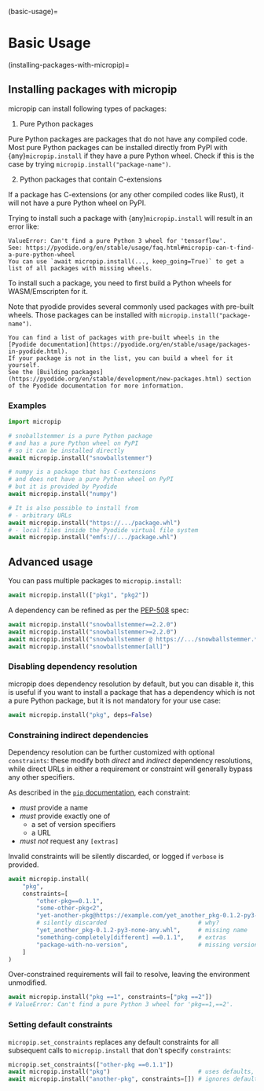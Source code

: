 (basic-usage)=

# Basic Usage

(installing-packages-with-micropip)=

## Installing packages with micropip

micropip can install following types of packages:

1. Pure Python packages

Pure Python packages are packages that do not have any compiled code.
Most pure Python packages can be installed directly from PyPI with {any}`micropip.install`
if they have a pure Python wheel. Check if this is the case by trying `micropip.install("package-name")`.

2. Python packages that contain C-extensions

If a package has C-extensions (or any other compiled codes like Rust),
it will not have a pure Python wheel on PyPI.

Trying to install such a package with {any}`micropip.install` will result in an error like:

```
ValueError: Can't find a pure Python 3 wheel for 'tensorflow'.
See: https://pyodide.org/en/stable/usage/faq.html#micropip-can-t-find-a-pure-python-wheel
You can use `await micropip.install(..., keep_going=True)` to get a list of all packages with missing wheels.
```

To install such a package, you need to first build a Python wheels for WASM/Emscripten for it.

Note that pyodide provides several commonly used packages with pre-built wheels.
Those packages can be installed with `micropip.install("package-name")`.

```{note}
You can find a list of packages with pre-built wheels in the
[Pyodide documentation](https://pyodide.org/en/stable/usage/packages-in-pyodide.html).
If your package is not in the list, you can build a wheel for it yourself.
See the [Building packages](https://pyodide.org/en/stable/development/new-packages.html) section of the Pyodide documentation for more information.
```


### Examples

```python
import micropip

# snoballstemmer is a pure Python package
# and has a pure Python wheel on PyPI
# so it can be installed directly
await micropip.install("snowballstemmer")

# numpy is a package that has C-extensions
# and does not have a pure Python wheel on PyPI
# but it is provided by Pyodide
await micropip.install("numpy")

# It is also possible to install from
# - arbitrary URLs
await micropip.install("https://.../package.whl")
# - local files inside the Pyodide virtual file system
await micropip.install("emfs://.../package.whl")
```


## Advanced usage

You can pass multiple packages to `micropip.install`:

```python
await micropip.install(["pkg1", "pkg2"])
```

A dependency can be refined as per the [PEP-508] spec:

[pep-508]: https://peps.python.org/pep-0508

```python
await micropip.install("snowballstemmer==2.2.0")
await micropip.install("snowballstemmer>=2.2.0")
await micropip.install("snowballstemmer @ https://.../snowballstemmer.*.whl")
await micropip.install("snowballstemmer[all]")
```

### Disabling dependency resolution

micropip does dependency resolution by default, but you can disable it,
this is useful if you want to install a package that has a dependency
which is not a pure Python package, but it is not mandatory for your use case:

```python
await micropip.install("pkg", deps=False)
```

### Constraining indirect dependencies

Dependency resolution can be further customized with optional `constraints`:
these modify both _direct_ and _indirect_ dependency resolutions, while direct URLs
in either a requirement or constraint will generally bypass any other specifiers.

As described in the [`pip` documentation][pip-constraints], each constraint:

[pip-constraints]: https://pip.pypa.io/en/stable/user_guide/#constraints-files

  - _must_ provide a name
  - _must_ provide exactly one of
    - a set of version specifiers
    - a URL
  - _must not_  request any `[extras]`

Invalid constraints will be silently discarded, or logged if `verbose` is provided.

```python
await micropip.install(
    "pkg",
    constraints=[
        "other-pkg==0.1.1",
        "some-other-pkg<2",
        "yet-another-pkg@https://example.com/yet_another_pkg-0.1.2-py3-none-any.whl",
        # silently discarded                          # why?
        "yet_another_pkg-0.1.2-py3-none-any.whl",     # missing name
        "something-completely[different] ==0.1.1",    # extras
        "package-with-no-version",                    # missing version or URL
    ]
)
```

Over-constrained requirements will fail to resolve, leaving the environment unmodified.

```python
await micropip.install("pkg ==1", constraints=["pkg ==2"])
# ValueError: Can't find a pure Python 3 wheel for 'pkg==1,==2'.
```

### Setting default constraints

`micropip.set_constraints` replaces any default constraints for all subsequent
calls to `micropip.install` that don't specify `constraints`:

```python
micropip.set_constraints(["other-pkg ==0.1.1"])
await micropip.install("pkg")                         # uses defaults, if needed
await micropip.install("another-pkg", constraints=[]) # ignores defaults
```
